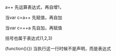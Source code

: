 a++ 先运算表达式，再自增1，

当var c=a++   先赋值，再自加

当var c=++a   先自加，再赋值

括号也属于表达式(1,2,3)

(function(){})
当执行这一行时候不是声明，而是表达式